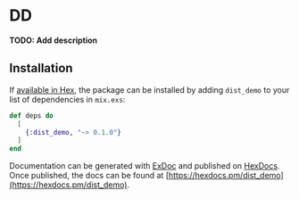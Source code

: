 # DD

**TODO: Add description**

## Installation

If [available in Hex](https://hex.pm/docs/publish), the package can be installed
by adding `dist_demo` to your list of dependencies in `mix.exs`:

```elixir
def deps do
  [
    {:dist_demo, "~> 0.1.0"}
  ]
end
```

Documentation can be generated with [ExDoc](https://github.com/elixir-lang/ex_doc)
and published on [HexDocs](https://hexdocs.pm). Once published, the docs can
be found at [https://hexdocs.pm/dist_demo](https://hexdocs.pm/dist_demo).

